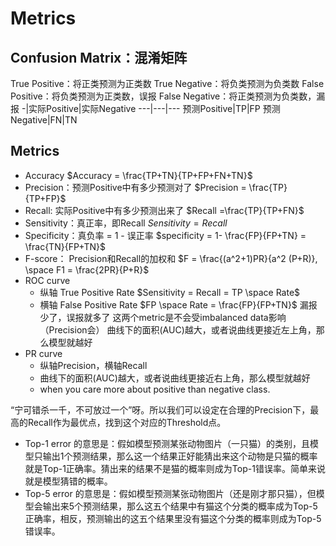 # Metrics
## Confusion Matrix：混淆矩阵
True Positive：将正类预测为正类数
True Negative：将负类预测为负类数
False Positive：将负类预测为正类数，误报
False Negative：将正类预测为负类数，漏报
-|实际Positive|实际Negative
---|---|---
预测Positive|TP|FP
预测Negative|FN|TN

## Metrics
* Accuracy
$Accuracy = \frac{TP+TN}{TP+FP+FN+TN}$
* Precision：预测Positive中有多少预测对了
$Precision = \frac{TP}{TP+FP}$
* Recall: 实际Positive中有多少预测出来了
$Recall =\frac{TP}{TP+FN}$
* Sensitivity：真正率，即Recall
$Sensitivity = Recall$
* Specificity：真负率 = 1 - 误正率 
$specificity = 1- \frac{FP}{FP+TN} = \frac{TN}{FP+TN}$
* F-score： Precision和Recall的加权和
$F = \frac{(a^2+1)PR}{a^2 (P+R)}, \space F1 = \frac{2PR}{P+R}$
* ROC curve
    * 纵轴 True Positive Rate 
        $Sensitivity = Recall = TP \space Rate$
    * 横轴 False Positive Rate
        $FP \space Rate = \frac{FP}{FP+TN}$
    漏报少了，误报就多了
    这两个metric是不会受imbalanced data影响（Precision会）
    曲线下的面积(AUC)越大，或者说曲线更接近左上角，那么模型就越好
* PR curve
    * 纵轴Precision，横轴Recall
    * 曲线下的面积(AUC)越大，或者说曲线更接近右上角，那么模型就越好
    * when you care more about positive than negative class. 

“宁可错杀一千，不可放过一个”呀。所以我们可以设定在合理的Precision下，最高的Recall作为最优点，找到这个对应的Threshold点。

* Top-1 error 的意思是：假如模型预测某张动物图片（一只猫）的类别，且模型只输出1个预测结果，那么这一个结果正好能猜出来这个动物是只猫的概率就是Top-1正确率。猜出来的结果不是猫的概率则成为Top-1错误率。简单来说就是模型猜错的概率。
* Top-5 error 的意思是：假如模型预测某张动物图片（还是刚才那只猫），但模型会输出来5个预测结果，那么这五个结果中有猫这个分类的概率成为Top-5正确率，相反，预测输出的这五个结果里没有猫这个分类的概率则成为Top-5错误率。
